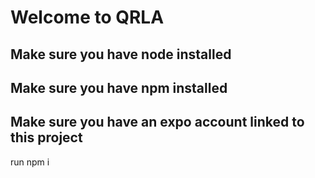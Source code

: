 # Welcome to QRLA

## Make sure you have node installed

## Make sure you have npm installed

## Make sure you have an expo account linked to this project


run npm i


